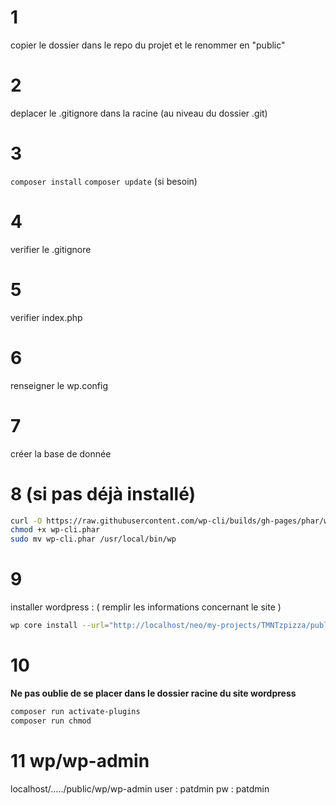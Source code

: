 # 1
copier le dossier dans le repo du projet et le renommer en "public"

# 2
deplacer le .gitignore dans la racine (au niveau du dossier .git)

# 3
```composer install```
```composer update``` (si besoin)

# 4
verifier le .gitignore

# 5
verifier index.php

# 6
renseigner le wp.config

# 7
créer la base de donnée

# 8 (si pas déjà installé)
```sh
curl -O https://raw.githubusercontent.com/wp-cli/builds/gh-pages/phar/wp-cli.phar
chmod +x wp-cli.phar
sudo mv wp-cli.phar /usr/local/bin/wp
```

# 9
installer wordpress : 
( remplir les informations concernant le site )
```sh
wp core install --url="http://localhost/neo/my-projects/TMNTzpizza/public" --title="TMNTzPizza" --admin_user="tmntzpizza" --admin_password="tmntzpizza" --admin_email="tmntzpizza@devwp.com" --skip-email;
```
# 10
**Ne pas oublie de se placer dans le dossier racine du site wordpress**

```sh
composer run activate-plugins
composer run chmod
```

# 11 wp/wp-admin
localhost/...../public/wp/wp-admin
user : patdmin
pw : patdmin